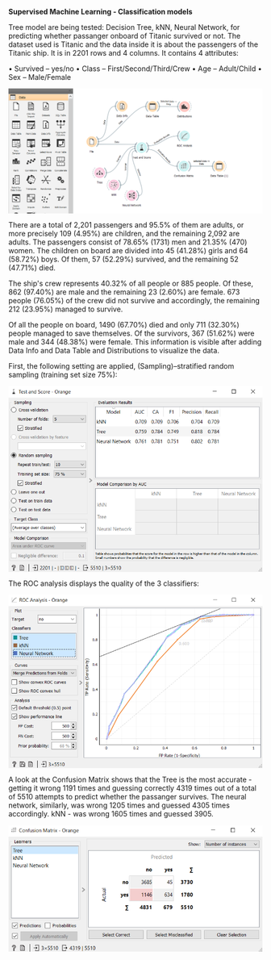 **Supervised Machine Learning - Classification models** 


Tree model are being tested: Decision Tree, kNN, Neural Network, for predicting whether passanger onboard of Titanic survived or not. The dataset used is Titanic and the data inside it is about the passengers of the Titanic ship. It is in 2201 rows and 4 columns. It contains 4 attributes:

• Survived – yes/no
• Class – First/Second/Third/Crew
• Age – Adult/Child
• Sex – Male/Female


<p align="center">
<img align="center" src="https://github.com/PmnAngelov/data-mining/blob/main/Classification%20models%20-%20Titanic/imgs/c4.PNG"/>
</p>

There are a total of 2,201 passengers and 95.5% of them are adults, or more precisely 109 (4.95%) are children, and the remaining 2,092 are adults. The passengers consist of 78.65% (1731) men and 21.35% (470) women. The children on board are divided into 45 (41.28%) girls and 64 (58.72%) boys. Of them, 57 (52.29%) survived, and the remaining 52 (47.71%) died.

The ship's crew represents 40.32% of all people or 885 people. Of these, 862 (97.40%) are male and the remaining 23 (2.60%) are female. 673 people (76.05%) of the crew did not survive and accordingly, the remaining 212 (23.95%) managed to survive.

Of all the people on board, 1490 (67.70%) died and only 711 (32.30%) people managed to save themselves. Of the survivors, 367 (51.62%) were male and 344 (48.38%) were female. This information is visible after adding Data Info and Data Table and Distributions to visualize the data.

First, the following setting are applied, (Sampling)–stratified random sampling (training set size 75%):

<p align="center">
<img align="center" src="https://github.com/PmnAngelov/data-mining/blob/main/Classification%20models%20-%20Titanic/imgs/c5.PNG"/>
</p>

The ROC analysis displays the quality of the 3 classifiers:

<p align="center">
<img align="center" src="https://github.com/PmnAngelov/data-mining/blob/main/Classification%20models%20-%20Titanic/imgs/c6.PNG"/>
</p>

A look at the Confusion Matrix shows that the Tree is the most accurate - getting it wrong 1191 times and guessing correctly 4319 times out of a total of 5510 attempts to predict whether the passanger survives. The neural network, similarly, was wrong 1205 times and guessed 4305 times accordingly. kNN - was wrong 1605 times and guessed 3905.

<p align="center">
<img align="center" src="https://github.com/PmnAngelov/data-mining/blob/main/Classification%20models%20-%20Titanic/imgs/c6.5.PNG"/>
</p>



